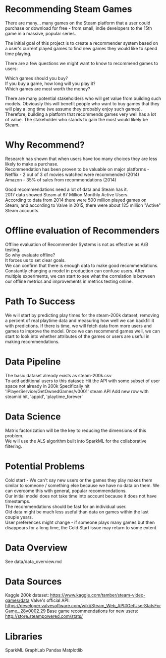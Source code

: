 # Recommending Steam Games
There are many... many games on the Steam platform that a user could purchase or download for free - from small, indie developers to the 15th game in a massive, popular series.  

The initial goal of this project is to create a recommender system based on a user's current played games to find new games they would like to spend time playing.  

There are a few questions we might want to know to recommend games to users:

Which games should you buy?  
If you buy a game, how long will you play it?  
Which games are most worth the money?  

There are many potential stakeholders who will get value from building such models.  Obviously this will benefit people who want to buy games that they will play a long time (we assume they probably enjoy such games).  Therefore, building a platform that recommends games very well has a lot of value.  The stakeholder who stands to gain the most would likely be Steam.  

# Why Recommend?
Research has shown that when users have too many choices they are less likely to
make a purchase.  
Recommendation has been proven to be valuable on major platforms -  
Netflix - 2 out of 3 of movies watched were recommended (2014)  
Amazon - 35% of sales from recommendations (2014)  

Good recommendations need a lot of data and Steam has it.  
2017 data showed Steam at 67 Million Monthly Active Users.  
According to data from 2014 there were 500 million played games on Steam, and according to Valve in 2015, there were about 125 million "Active" Steam accounts.  

# Offline evaluation of Recommenders
Offline evaluation of Recommender Systems is not as effective as A/B testing.  
So why evaluate offline?  
It forces us to set clear goals.  
We can confirm that there is enough data to make good recommendations.  
Constantly changing a model in production can confuse users.
After multiple experiments, we can start to see what the correlation is between
our offline metrics and improvements in metrics testing online.  



# Path To Success
We will start by predicting play times for the steam-200k dataset, removing a percent of real playtime data and measuring how well we can backfill it with predictions.
If there is time, we will fetch data from more users and games to improve the model.
Once we can recommend games well, we can start to look into whether attributes of the games or users are useful in making recommendations.  

# Data Pipeline
The basic dataset already exists as steam-200k.csv  
To add additional users to this dataset:
  Hit the API with some subset of user space not already in 200k
  Specifically hit 'IPlayerService/GetOwnedGames/v0001' steam API
  Add new row with steamid hit, 'appid', 'playtime_forever'  

# Data Science
Matrix factorization will be the key to reducing the dimensions of this problem.  
We will use the ALS algorithm built into SparkML for the collaborative filtering.  

# Potential Problems
Cold start - We can't say new users or the games they play makes them similar to someone / something else because we have no data on them.  We can overcome this with general, popular recommendations.  
Our initial model does not take time into account because it does not have timestamps.  
The recommendations should be fast for an individual user.  
Old data might be much less useful than data on games within the last couple years.  
User preferences might change - if someone plays many games but then disappears for a long time, the Cold Start issue may return to some extent.  

# Data Overview
See data/data_overview.md

# Data Sources
Kaggle 200k dataset:
https://www.kaggle.com/tamber/steam-video-games/data
Valve's official API:
https://developer.valvesoftware.com/wiki/Steam_Web_API#GetUserStatsForGame_.28v0002.29
Base game recommendations for new users:
http://store.steampowered.com/stats/

# Libraries
SparkML
GraphLab
Pandas
Matplotlib
